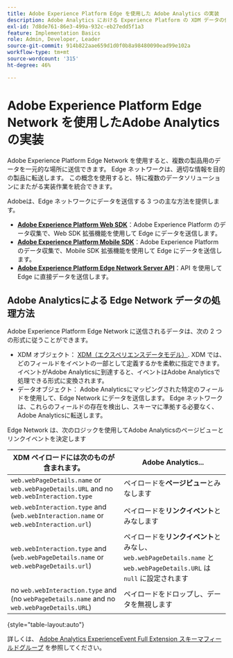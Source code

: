```yaml
---
title: Adobe Experience Platform Edge を使用した Adobe Analytics の実装
description: Adobe Analytics における Experience Platform の XDM データの使用の概要
exl-id: 7d8de761-86e3-499a-932c-eb27edd5f1a3
feature: Implementation Basics
role: Admin, Developer, Leader
source-git-commit: 914b822aae659d1d0f0b8a98480090ead99e102a
workflow-type: tm+mt
source-wordcount: '315'
ht-degree: 46%

---
```


# Adobe Experience Platform Edge Network を使用したAdobe Analyticsの実装

Adobe Experience Platform Edge Network を使用すると、複数の製品用のデータを一元的な場所に送信できます。 Edge ネットワークは、適切な情報を目的の製品に転送します。 この概念を使用すると、特に複数のデータソリューションにまたがる実装作業を統合できます。

Adobeは、Edge ネットワークにデータを送信する 3 つの主な方法を提供します。

* **[Adobe Experience Platform Web SDK](web-sdk/overview.md)**：Adobe Experience Platform のデータ収集で、Web SDK 拡張機能を使用して Edge にデータを送信します。
* **[Adobe Experience Platform Mobile SDK](mobile-sdk/overview.md)**：Adobe Experience Platform のデータ収集で、Mobile SDK 拡張機能を使用して Edge にデータを送信します。
* **[Adobe Experience Platform Edge Network Server API](server-api/overview.md)**：API を使用して Edge に直接データを送信します。



## Adobe Analyticsによる Edge Network データの処理方法

Adobe Experience Platform Edge Network に送信されるデータは、次の 2 つの形式に従うことができます。

* XDM オブジェクト： [XDM（エクスペリエンスデータモデル）](https://experienceleague.adobe.com/docs/experience-platform/xdm/home.html?lang=ja). XDM では、どのフィールドをイベントの一部として定義するかを柔軟に指定できます。イベントがAdobe Analyticsに到達すると、イベントはAdobe Analyticsで処理できる形式に変換されます。
* データオブジェクト： Adobe Analyticsにマッピングされた特定のフィールドを使用して、Edge Network にデータを送信します。 Edge ネットワークは、これらのフィールドの存在を検出し、スキーマに準拠する必要なく、Adobe Analyticsに転送します。


Edge Network は、次のロジックを使用してAdobe Analyticsのページビューとリンクイベントを決定します

| XDM ペイロードには次のものが含まれます。 | Adobe Analytics... |
|---|---|
| `web.webPageDetails.name` or `web.webPageDetails.URL` and no `web.webInteraction.type` | ペイロードを&#x200B;**ページビュー**&#x200B;とみなします |
| `web.webInteraction.type` and (`web.webInteraction.name` or `web.webInteraction.url`) | ペイロードを&#x200B;**リンクイベント**&#x200B;とみなします |
| `web.webInteraction.type` and (`web.webPageDetails.name` or `web.webPageDetails.url`) | ペイロードを&#x200B;**リンクイベント**&#x200B;とみなし、<br/>`web.webPageDetails.name` と `web.webPageDetails.URL` は `null` に設定されます |
| no `web.webInteraction.type` and (no `webPageDetails.name` and no `web.webPageDetails.URL`) | ペイロードをドロップし、データを無視します |

{style="table-layout:auto"}

詳しくは、 [Adobe Analytics ExperienceEvent Full Extension スキーマフィールドグループ](https://experienceleague.adobe.com/docs/experience-platform/xdm/field-groups/event/analytics-full-extension.html) を参照してください。
